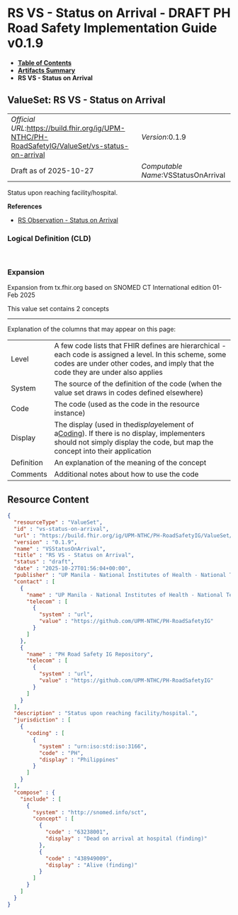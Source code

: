 # RS VS - Status on Arrival - DRAFT PH Road Safety Implementation Guide v0.1.9

* [**Table of Contents**](toc.md)
* [**Artifacts Summary**](artifacts.md)
* **RS VS - Status on Arrival**

## ValueSet: RS VS - Status on Arrival 

| | |
| :--- | :--- |
| *Official URL*:https://build.fhir.org/ig/UPM-NTHC/PH-RoadSafetyIG/ValueSet/vs-status-on-arrival | *Version*:0.1.9 |
| Draft as of 2025-10-27 | *Computable Name*:VSStatusOnArrival |

 
Status upon reaching facility/hospital. 

 **References** 

* [RS Observation - Status on Arrival](StructureDefinition-rs-observation-status-on-arrival.md)

### Logical Definition (CLD)

 

### Expansion

Expansion from tx.fhir.org based on SNOMED CT International edition 01-Feb 2025

This value set contains 2 concepts

-------

 Explanation of the columns that may appear on this page: 

| | |
| :--- | :--- |
| Level | A few code lists that FHIR defines are hierarchical - each code is assigned a level. In this scheme, some codes are under other codes, and imply that the code they are under also applies |
| System | The source of the definition of the code (when the value set draws in codes defined elsewhere) |
| Code | The code (used as the code in the resource instance) |
| Display | The display (used in the*display*element of a[Coding](http://hl7.org/fhir/R4/datatypes.html#Coding)). If there is no display, implementers should not simply display the code, but map the concept into their application |
| Definition | An explanation of the meaning of the concept |
| Comments | Additional notes about how to use the code |



## Resource Content

```json
{
  "resourceType" : "ValueSet",
  "id" : "vs-status-on-arrival",
  "url" : "https://build.fhir.org/ig/UPM-NTHC/PH-RoadSafetyIG/ValueSet/vs-status-on-arrival",
  "version" : "0.1.9",
  "name" : "VSStatusOnArrival",
  "title" : "RS VS - Status on Arrival",
  "status" : "draft",
  "date" : "2025-10-27T01:56:04+00:00",
  "publisher" : "UP Manila - National Institutes of Health - National Telehealth Center",
  "contact" : [
    {
      "name" : "UP Manila - National Institutes of Health - National Telehealth Center",
      "telecom" : [
        {
          "system" : "url",
          "value" : "https://github.com/UPM-NTHC/PH-RoadSafetyIG"
        }
      ]
    },
    {
      "name" : "PH Road Safety IG Repository",
      "telecom" : [
        {
          "system" : "url",
          "value" : "https://github.com/UPM-NTHC/PH-RoadSafetyIG"
        }
      ]
    }
  ],
  "description" : "Status upon reaching facility/hospital.",
  "jurisdiction" : [
    {
      "coding" : [
        {
          "system" : "urn:iso:std:iso:3166",
          "code" : "PH",
          "display" : "Philippines"
        }
      ]
    }
  ],
  "compose" : {
    "include" : [
      {
        "system" : "http://snomed.info/sct",
        "concept" : [
          {
            "code" : "63238001",
            "display" : "Dead on arrival at hospital (finding)"
          },
          {
            "code" : "438949009",
            "display" : "Alive (finding)"
          }
        ]
      }
    ]
  }
}

```
